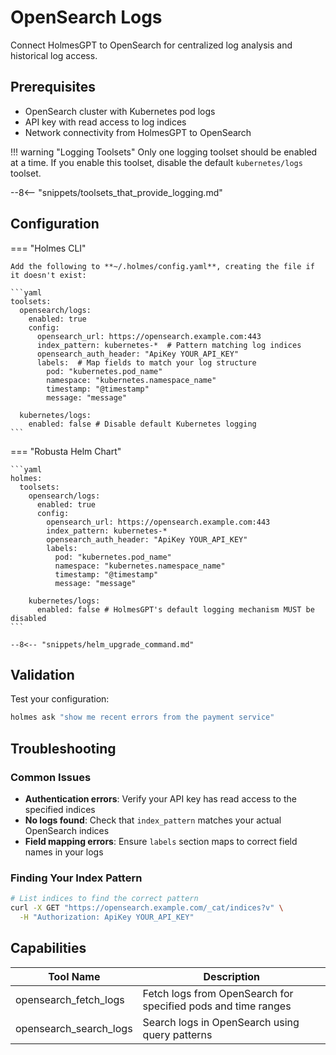 # OpenSearch Logs

Connect HolmesGPT to OpenSearch for centralized log analysis and historical log access.

## Prerequisites

- OpenSearch cluster with Kubernetes pod logs
- API key with read access to log indices
- Network connectivity from HolmesGPT to OpenSearch

!!! warning "Logging Toolsets"
    Only one logging toolset should be enabled at a time. If you enable this toolset, disable the default `kubernetes/logs` toolset.

--8<-- "snippets/toolsets_that_provide_logging.md"

## Configuration

=== "Holmes CLI"

    Add the following to **~/.holmes/config.yaml**, creating the file if it doesn't exist:

    ```yaml
    toolsets:
      opensearch/logs:
        enabled: true
        config:
          opensearch_url: https://opensearch.example.com:443
          index_pattern: kubernetes-*  # Pattern matching log indices
          opensearch_auth_header: "ApiKey YOUR_API_KEY"
          labels:  # Map fields to match your log structure
            pod: "kubernetes.pod_name"
            namespace: "kubernetes.namespace_name"
            timestamp: "@timestamp"
            message: "message"

      kubernetes/logs:
        enabled: false # Disable default Kubernetes logging
    ```

=== "Robusta Helm Chart"

    ```yaml
    holmes:
      toolsets:
        opensearch/logs:
          enabled: true
          config:
            opensearch_url: https://opensearch.example.com:443
            index_pattern: kubernetes-*
            opensearch_auth_header: "ApiKey YOUR_API_KEY"
            labels:
              pod: "kubernetes.pod_name"
              namespace: "kubernetes.namespace_name"
              timestamp: "@timestamp"
              message: "message"

        kubernetes/logs:
          enabled: false # HolmesGPT's default logging mechanism MUST be disabled
    ```

    --8<-- "snippets/helm_upgrade_command.md"

## Validation

Test your configuration:

```bash
holmes ask "show me recent errors from the payment service"
```

## Troubleshooting

### Common Issues

- **Authentication errors**: Verify your API key has read access to the specified indices
- **No logs found**: Check that `index_pattern` matches your actual OpenSearch indices
- **Field mapping errors**: Ensure `labels` section maps to correct field names in your logs

### Finding Your Index Pattern

```bash
# List indices to find the correct pattern
curl -X GET "https://opensearch.example.com/_cat/indices?v" \
  -H "Authorization: ApiKey YOUR_API_KEY"
```

## Capabilities

| Tool Name | Description |
|-----------|-------------|
| opensearch_fetch_logs | Fetch logs from OpenSearch for specified pods and time ranges |
| opensearch_search_logs | Search logs in OpenSearch using query patterns |
